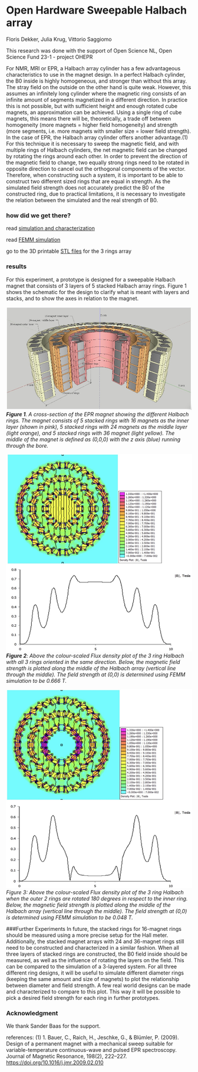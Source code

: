 # Open Hardware Sweepable Halbach array

Floris Dekker, Julia Krug, Vittorio Saggiomo

This research was done with the support of Open Science NL, Open Science Fund 23-1 - project OHEPR  

For NMR, MRI or EPR, a Halbach array cylinder has a few advantageous characteristics to use in the magnet design. In a perfect Halbach cylinder, the B0 inside is highly homogeneous, and stronger than without this array. The stray field on the outside on the other hand is quite weak. However, this assumes an infinitely long cylinder where the magnetic ring consists of an infinite amount of segments magnetized in a different direction. In practice this is not possible, but with sufficient height and enough rotated cube magnets, an approximation can be achieved. Using a single ring of cube magnets, this means there will be, theoretically, a trade off between homogeneity (more magnets = higher field homogeneity) and strength (more segments, i.e. more magnets with smaller size = lower field strength). 
In the case of EPR, the Halbach array cylinder offers another advantage.(1) For this technique it is necessary to sweep the magnetic field, and with multiple rings of Halbach cylinders, the net magnetic field can be changed by rotating the rings around each other. In order to prevent the direction of the magnetic field to change, two equally strong rings need to be rotated in opposite direction to cancel out the orthogonal components of the vector. Therefore, when constructing such a system, it is important to be able to construct two different sized rings that are equal in strength. As the simulated field strength does not accurately predict the B0 of the constructed ring, due to practical limitations, it is necessary to investigate the relation between the simulated and the real strength of B0.

### how did we get there? 

read [simulation and characterization](simulation.md) 

read [FEMM simulation](femm.md) 

go to the 3D printable [STL files](stl) for the 3 rings array 


### results 
For this experiment, a prototype is designed for a sweepable Halbach magnet that consists of 3 layers of 5 stacked Halbach array rings. Figure 1 shows the schematic for the design to clarify what is meant with layers and stacks, and to show the axes in relation to the magnet.

![](img/main1.jpg)
***Figure 1**. A cross-section of the EPR magnet showing the different Halbach rings. The magnet consists of 5 stacked rings with 16 magnets as the inner layer (shown in pink), 5 stacked rings with 24 magnets as the middle layer (light orange), and 5 stacked rings with 36 magnet (light yellow). The middle of the magnet is defined as (0,0,0) with the z axis (blue) running through the bore.*

![](img/main2.jpg)
***Figure 2**: Above the colour-scaled Flux density plot of the 3 ring Halbach with all 3 rings oriented in the same direction. Below, the magnetic field strength is plotted along the middle of the Halbach array (vertical line through the middle). The field strength at (0,0) is determined using FEMM simulation to be 0.666 T.*

![](img/main3.jpg)
*Figure 3: Above the colour-scaled Flux density plot of the 3 ring Halbach when the outer 2 rings are rotated 180 degrees in respect to the inner ring. Below, the magnetic field strength is plotted along the middle of the Halbach array (vertical line through the middle). The field strength at (0,0) is determined using FEMM simulation to be 0.048 T.*


###Further Experiments
In future, the stacked rings for 16-magnet rings should be measured using a more precise setup for the Hall meter. Additionally, the stacked magnet arrays with 24 and 36-magnet rings still need to be constructed and characterized in a similar fashion. 
When all three layers of stacked rings are constructed, the B0 field inside should be measured, as well as the influence of rotating the layers on the field. This can be compared to the simulation of a 3-layered system.
For all three different ring designs, it will be useful to simulate different diameter rings (keeping the same amount and size of magnets) to plot the relationship between diameter and field strength. A few real world designs can be made and characterized to compare to this plot. This way it will be possible to pick a desired field strength for each ring in further prototypes.

### Acknowledgment 

We thank Sander Baas for the support. 


references: 
(1) 1.	Bauer, C., Raich, H., Jeschke, G., & Blümler, P. (2009). Design of a permanent magnet with a mechanical sweep suitable for variable-temperature continuous-wave and pulsed EPR spectroscopy. Journal of Magnetic Resonance, 198(2), 222–227. https://doi.org/10.1016/j.jmr.2009.02.010 []()
